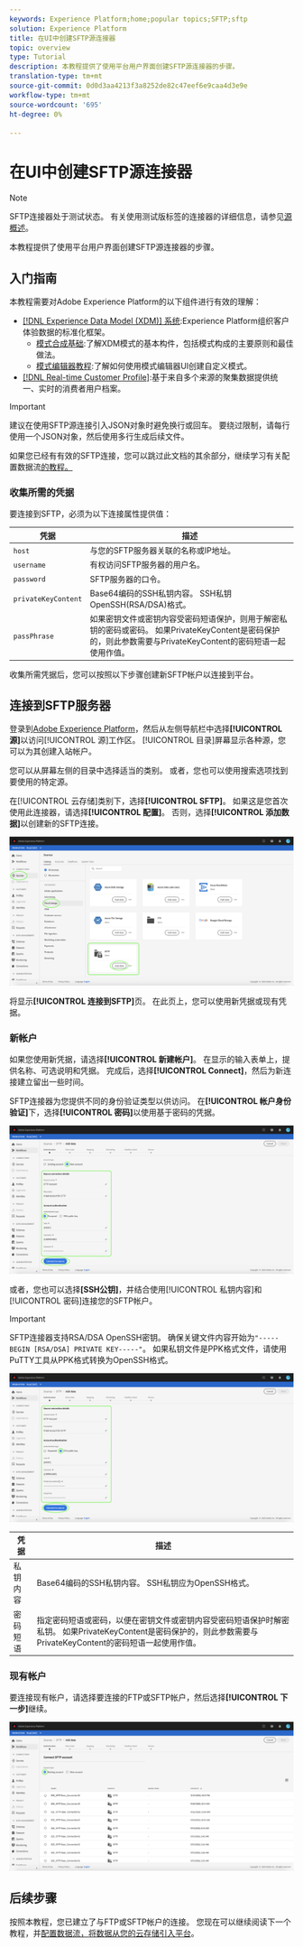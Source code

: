 ```yaml
---
keywords: Experience Platform;home;popular topics;SFTP;sftp
solution: Experience Platform
title: 在UI中创建SFTP源连接器
topic: overview
type: Tutorial
description: 本教程提供了使用平台用户界面创建SFTP源连接器的步骤。
translation-type: tm+mt
source-git-commit: 0d0d3aa4213f3a8252de82c47eef6e9caa4d3e9e
workflow-type: tm+mt
source-wordcount: '695'
ht-degree: 0%

---
```



# 在UI中创建SFTP源连接器

>[!NOTE]
>
>SFTP连接器处于测试状态。 有关使用测试版标签的连接器的详细信息，请参见[源概述](../../../../home.md#terms-and-conditions)。

本教程提供了使用平台用户界面创建SFTP源连接器的步骤。

## 入门指南

本教程需要对Adobe Experience Platform的以下组件进行有效的理解：

* [[!DNL Experience Data Model (XDM)] 系统](../../../../../xdm/home.md):Experience Platform组织客户体验数据的标准化框架。
   * [模式合成基础](../../../../../xdm/schema/composition.md):了解XDM模式的基本构件，包括模式构成的主要原则和最佳做法。
   * [模式编辑器教程](../../../../../xdm/tutorials/create-schema-ui.md):了解如何使用模式编辑器UI创建自定义模式。
* [[!DNL Real-time Customer Profile]](../../../../../profile/home.md):基于来自多个来源的聚集数据提供统一、实时的消费者用户档案。

>[!IMPORTANT]
>
>建议在使用SFTP源连接引入JSON对象时避免换行或回车。 要绕过限制，请每行使用一个JSON对象，然后使用多行生成后续文件。

如果您已经有有效的SFTP连接，您可以跳过此文档的其余部分，继续学习有关配置数据流[的教程。](../../dataflow/batch/cloud-storage.md)

### 收集所需的凭据

要连接到SFTP，必须为以下连接属性提供值：

| 凭据 | 描述 |
| ---------- | ----------- |
| `host` | 与您的SFTP服务器关联的名称或IP地址。 |
| `username` | 有权访问SFTP服务器的用户名。 |
| `password` | SFTP服务器的口令。 |
| `privateKeyContent` | Base64编码的SSH私钥内容。 SSH私钥OpenSSH(RSA/DSA)格式。 |
| `passPhrase` | 如果密钥文件或密钥内容受密码短语保护，则用于解密私钥的密码或密码。 如果PrivateKeyContent是密码保护的，则此参数需要与PrivateKeyContent的密码短语一起使用作值。 |

收集所需凭据后，您可以按照以下步骤创建新SFTP帐户以连接到平台。

## 连接到SFTP服务器

登录到[Adobe Experience Platform](https://platform.adobe.com)，然后从左侧导航栏中选择&#x200B;**[!UICONTROL 源]**&#x200B;以访问[!UICONTROL 源]工作区。 [!UICONTROL 目录]屏幕显示各种源，您可以为其创建入站帐户。

您可以从屏幕左侧的目录中选择适当的类别。 或者，您也可以使用搜索选项找到要使用的特定源。

在[!UICONTROL 云存储]类别下，选择&#x200B;**[!UICONTROL SFTP]**。 如果这是您首次使用此连接器，请选择&#x200B;**[!UICONTROL 配置]**。 否则，选择&#x200B;**[!UICONTROL 添加数据]**&#x200B;以创建新的SFTP连接。

![目录](../../../../images/tutorials/create/sftp/catalog.png)

将显示&#x200B;**[!UICONTROL 连接到SFTP]**&#x200B;页。 在此页上，您可以使用新凭据或现有凭据。

### 新帐户

如果您使用新凭据，请选择&#x200B;**[!UICONTROL 新建帐户]**。 在显示的输入表单上，提供名称、可选说明和凭据。 完成后，选择&#x200B;**[!UICONTROL Connect]**，然后为新连接建立留出一些时间。

SFTP连接器为您提供不同的身份验证类型以供访问。 在&#x200B;**[!UICONTROL 帐户身份验证]**&#x200B;下，选择&#x200B;**[!UICONTROL 密码]**&#x200B;以使用基于密码的凭据。

![connect-password](../../../../images/tutorials/create/sftp/password.png)

或者，您也可以选择&#x200B;**[SSH公钥]**，并结合使用[!UICONTROL 私钥内容]和[!UICONTROL 密码]连接您的SFTP帐户。

>[!IMPORTANT]
>
>SFTP连接器支持RSA/DSA OpenSSH密钥。 确保关键文件内容开始为`"-----BEGIN [RSA/DSA] PRIVATE KEY-----"`。 如果私钥文件是PPK格式文件，请使用PuTTY工具从PPK格式转换为OpenSSH格式。

![connect-ssh](../../../../images/tutorials/create/sftp/ssh.png)

| 凭据 | 描述 |
| ---------- | ----------- |
| 私钥内容 | Base64编码的SSH私钥内容。 SSH私钥应为OpenSSH格式。 |
| 密码短语 | 指定密码短语或密码，以便在密钥文件或密钥内容受密码短语保护时解密私钥。 如果PrivateKeyContent是密码保护的，则此参数需要与PrivateKeyContent的密码短语一起使用作值。 |

### 现有帐户

要连接现有帐户，请选择要连接的FTP或SFTP帐户，然后选择&#x200B;**[!UICONTROL 下一步]**&#x200B;继续。

![现有](../../../../images/tutorials/create/sftp/existing.png)

## 后续步骤

按照本教程，您已建立了与FTP或SFTP帐户的连接。 您现在可以继续阅读下一个教程，并[配置数据流，将数据从您的云存储引入平台](../../dataflow/batch/cloud-storage.md)。